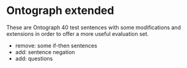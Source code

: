 Ontograph extended
==================

These are Ontograph 40 test sentences with some modifications and
extensions in order to offer a more useful evaluation set.

  - remove: some if-then sentences
  - add: sentence negation
  - add: questions
